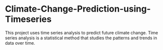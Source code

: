 # Climate-Change-Prediction-using-Timeseries
This project uses time series analysis to predict future climate change. Time series analysis is a statistical method that studies the patterns and trends in data over time.
